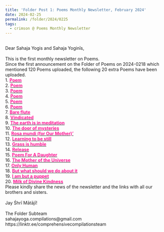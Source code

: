 ```yaml
---
title: 'Folder Post 1: Poems Monthly Newsletter, February 2024'
date: 2024-02-25
permalink: /folder/2024/0225
tags:
  - crimson @ Poems Monthly Newsletter
---
```


<p>
<br>
Dear Sahaja Yogis and Sahaja Yoginīs,<br>
<br>
This is the first monthly newsletter on Poems.<br>
Since the first announcement on the Folder of Poems on 2024-0218 which mentioned 120 Poems uploaded, the following 20 extra Poems have been uploaded.<br>
1. <a href="https://seven-teams.github.io/folder/2024-0219-DA-1"> <font color="DeepPink"><b>Poem</b></font></a><br>
2. <a href="https://seven-teams.github.io/folder/2024-0219-DA-2"> <font color="DeepPink"><b>Poem</b></font></a><br>
3. <a href="https://seven-teams.github.io/folder/2024-0219-DA-3"> <font color="DeepPink"><b>Poem</b></font></a><br>
4. <a href="https://seven-teams.github.io/folder/2024-0219-DA-4"> <font color="DeepPink"><b>Poem</b></font></a><br>
5. <a href="https://seven-teams.github.io/folder/2024-0219-DA-5"> <font color="DeepPink"><b>Poem</b></font></a><br>
6. <a href="https://seven-teams.github.io/folder/2024-0219-DA-6"> <font color="DeepPink"><b>Poem</b></font></a><br>
7. <a href="https://seven-teams.github.io/folder/2018-0710-LB-Bare-flute"> <font color="DeepPink"><b>Bare flute</b></font></a><br>
8. <a href="https://seven-teams.github.io/folder/2018-0710-LB-Vindicated"> <font color="DeepPink"><b>Vindicated</b></font></a><br>
9. <a href="https://seven-teams.github.io/folder/2018-0710-LB-The-earth-is-in-meditation"> <font color="DeepPink"><b>The earth is in meditation</b></font></a><br>
10. <a href="https://seven-teams.github.io/folder/2018-0710-LB-The-door-of-mysteries"> <font color="DeepPink"><b>The door of mysteries</b></font></a><br>
11. <a href="https://seven-teams.github.io/folder/2018-0710-LB-Rosa-mundi"> <font color="DeepPink"><b>Rosa mundi (for Our Mother)’</b></font></a><br>
12. <a href="https://seven-teams.github.io/folder/2018-0710-LB-Learning-to-be-still"> <font color="DeepPink"><b>Learning to be still</b></font></a><br>
13. <a href="https://seven-teams.github.io/folder/2018-0819-LB-Grass-is-humble"> <font color="DeepPink"><b>Grass is humble</b></font></a><br>
14. <a href="https://seven-teams.github.io/folder/1990-0201-0200-LB-Release"> <font color="DeepPink"><b>Release</b></font></a><br>
15. <a href="https://seven-teams.github.io/folder/2018-0710-LB-For-a-daughter"> <font color="DeepPink"><b>Poem For A Daughter</b></font></a><br>
16. <a href="https://seven-teams.github.io/folder/1979-1201-1200-G-The_Mother-of-the-Universe"> <font color="DeepPink"><b>The Mother of the Universe</b></font></a><br>
17. <a href=""> <font color="DeepPink"><b>Only Human</b></font></a><br>
18. <a href="https://seven-teams.github.io/folder/2024-0224-ES-But-what-should-we-do-about-it"> <font color="DeepPink"><b>But what should we do about it</b></font></a><br>
19. <a href="https://seven-teams.github.io/folder/2024-0224-ES-I-am-but-a-puppet"> <font color="DeepPink"><b>I am but a puppet</b></font></a><br>
20. <a href="https://seven-teams.github.io/folder/2024-0224-ES-Milk-of-Divine-Kindness"> <font color="DeepPink"><b>Milk of Divine Kindness</b></font></a><br>
Please kindly share the news of the newsletter and the links with all our brothers and sisters.<br>
<br>
Jay Śhrī Mātājī!<br>
<br>
The Folder Subteam<br>
sahajayoga.compilations@gmail.com<br>
https://linktr.ee/comprehensivecompilationsteam<br>
</p>